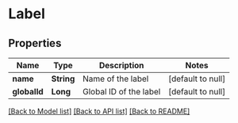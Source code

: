 # Label
## Properties

| Name | Type | Description | Notes |
|------------ | ------------- | ------------- | -------------|
| **name** | **String** | Name of the label | [default to null] |
| **globalId** | **Long** | Global ID of the label | [default to null] |

[[Back to Model list]](../README.md#documentation-for-models) [[Back to API list]](../README.md#documentation-for-api-endpoints) [[Back to README]](../README.md)

